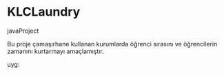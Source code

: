 # KLCLaundry
javaProject

Bu proje çamaşırhane kullanan kurumlarda öğrenci sırasını ve öğrencilerin zamanını kurtarmayı amaçlamıştır.

uyg:

